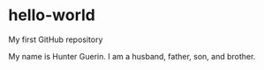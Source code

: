 # hello-world
My first GitHub repository

My name is Hunter Guerin. I am a husband, father, son, and brother.
